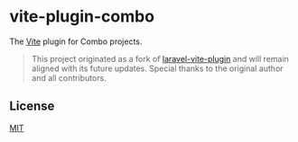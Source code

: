# vite-plugin-combo

The [Vite](https://vitejs.dev) plugin for Combo projects.

> This project originated as a fork of [laravel-vite-plugin](https://github.com/laravel/vite-plugin) and will remain aligned with its future updates.
> Special thanks to the original author and all contributors.

## License

[MIT](LICENSE.md)
